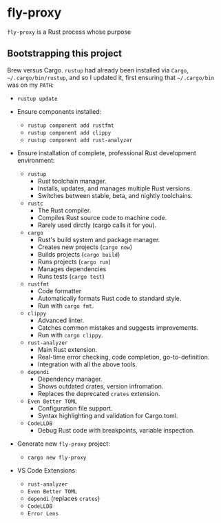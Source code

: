 # fly-proxy
`fly-proxy` is a Rust process whose purpose 

## Bootstrapping this project
Brew versus Cargo.  `rustup` had already been installed via `Cargo`, `~/.cargo/bin/rustup`, and so I updated it, first ensuring that `~/.cargo/bin` was on my `PATH`:
- `rustup update`

- Ensure components installed:
  - `rustup component add rustfmt`
  - `rustup component add clippy`
  - `rustup component add rust-analyzer`
- Ensure installation of complete, professional Rust development environment:
  - `rustup`
    - Rust toolchain manager.
    - Installs, updates, and manages multiple Rust versions.
    - Switches between stable, beta, and nightly toolchains.
  - `rustc`
    - The Rust compiler.
    - Compiles Rust source code to machine code.
    - Rarely used dirctly (cargo calls it for you).
  - `cargo`
    - Rust's build system and package manager.
    - Creates new projects (`cargo new`)
    - Builds projects (`cargo build`)
    - Runs projects (`cargo run`)
    - Manages dependencies
    - Runs tests (`cargo test`)
  - `rustfmt`
    - Code formatter
    - Automatically formats Rust code to standard style.
    - Run with `cargo fmt`.
  - `clippy`
    - Advanced linter.
    - Catches common mistakes and suggests improvements.
    - Run with `cargo clippy`.
  - `rust-analyzer`
    - Main Rust extension.
    - Real-time error checking, code completion, go-to-definition.
    - Integration with all the above tools.
  - `dependi`
    - Dependency manager.
    - Shows outdated crates, version infromation.
    - Replaces the deprecated `crates` extension.
  - `Even Better TOML`
    - Configuration file support.
    - Syntax highlighting and validation for Cargo.toml.
  - `CodeLLDB`
    - Debug Rust code with breakpoints, variable inspection.
- Generate new `fly-proxy` project:
  - `cargo new fly-proxy`
- VS Code Extensions:
  - `rust-analyzer`
  - `Even Better TOML`
  - `dependi` (replaces `crates`)
  - `CodeLLDB`
  - `Error Lens`
